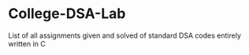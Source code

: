 # College-DSA-Lab
List of all assignments given and solved of standard DSA codes entirely written in C
